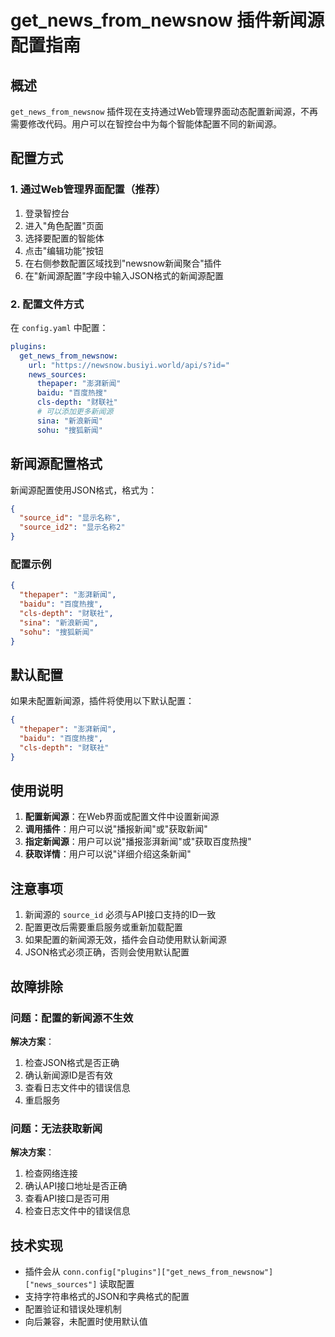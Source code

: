 # get_news_from_newsnow 插件新闻源配置指南

## 概述

`get_news_from_newsnow` 插件现在支持通过Web管理界面动态配置新闻源，不再需要修改代码。用户可以在智控台中为每个智能体配置不同的新闻源。

## 配置方式

### 1. 通过Web管理界面配置（推荐）

1. 登录智控台
2. 进入"角色配置"页面
3. 选择要配置的智能体
4. 点击"编辑功能"按钮
5. 在右侧参数配置区域找到"newsnow新闻聚合"插件
6. 在"新闻源配置"字段中输入JSON格式的新闻源配置

### 2. 配置文件方式

在 `config.yaml` 中配置：

```yaml
plugins:
  get_news_from_newsnow:
    url: "https://newsnow.busiyi.world/api/s?id="
    news_sources:
      thepaper: "澎湃新闻"
      baidu: "百度热搜"
      cls-depth: "财联社"
      # 可以添加更多新闻源
      sina: "新浪新闻"
      sohu: "搜狐新闻"
```

## 新闻源配置格式

新闻源配置使用JSON格式，格式为：

```json
{
  "source_id": "显示名称",
  "source_id2": "显示名称2"
}
```

### 配置示例

```json
{
  "thepaper": "澎湃新闻",
  "baidu": "百度热搜", 
  "cls-depth": "财联社",
  "sina": "新浪新闻",
  "sohu": "搜狐新闻"
}
```

## 默认配置

如果未配置新闻源，插件将使用以下默认配置：

```json
{
  "thepaper": "澎湃新闻",
  "baidu": "百度热搜",
  "cls-depth": "财联社"
}
```

## 使用说明

1. **配置新闻源**：在Web界面或配置文件中设置新闻源
2. **调用插件**：用户可以说"播报新闻"或"获取新闻"
3. **指定新闻源**：用户可以说"播报澎湃新闻"或"获取百度热搜"
4. **获取详情**：用户可以说"详细介绍这条新闻"

## 注意事项

1. 新闻源的 `source_id` 必须与API接口支持的ID一致
2. 配置更改后需要重启服务或重新加载配置
3. 如果配置的新闻源无效，插件会自动使用默认新闻源
4. JSON格式必须正确，否则会使用默认配置

## 故障排除

### 问题：配置的新闻源不生效

**解决方案**：
1. 检查JSON格式是否正确
2. 确认新闻源ID是否有效
3. 查看日志文件中的错误信息
4. 重启服务

### 问题：无法获取新闻

**解决方案**：
1. 检查网络连接
2. 确认API接口地址是否正确
3. 查看API接口是否可用
4. 检查日志文件中的错误信息

## 技术实现

- 插件会从 `conn.config["plugins"]["get_news_from_newsnow"]["news_sources"]` 读取配置
- 支持字符串格式的JSON和字典格式的配置
- 配置验证和错误处理机制
- 向后兼容，未配置时使用默认值 